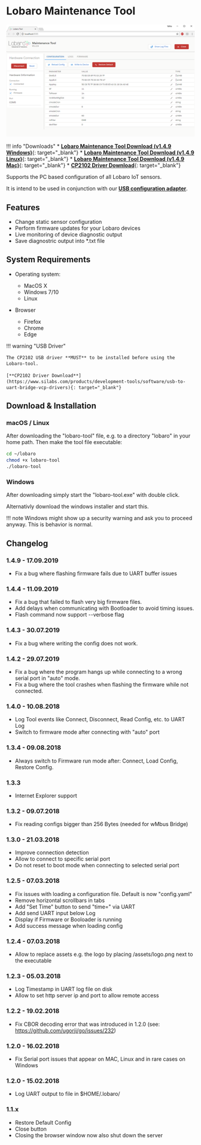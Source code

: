 # Lobaro Maintenance Tool

![Screenshot Lobaro-Tool](./img/Lobaro_Tool_ConfigFeature.png)

!!! info "Downloads"
    * [**Lobaro Maintenance Tool Download (v1.4.9 Windows)**](https://github.com/lobaro/flash-tool-release/releases/download/1.4.9/lobaro-tool.exe){: target="_blank"}
    * [**Lobaro Maintenance Tool Download (v1.4.9 Linux)**](https://github.com/lobaro/flash-tool-release/releases/download/1.4.9/lobaro-tool-linux){: target="_blank"}
    * [**Lobaro Maintenance Tool Download (v1.4.9 Mac)**](https://github.com/lobaro/flash-tool-release/releases/download/1.4.9/lobaro-tool-mac){: target="_blank"}
    * [**CP2102 Driver Download**](https://www.silabs.com/products/development-tools/software/usb-to-uart-bridge-vcp-drivers){: target="_blank"}  

Supports the PC based configuration of all Lobaro IoT sensors. 

It is intend to be used in conjunction with our [**USB configuration adapter**](./usb-config-adapter.md). 

## Features

* Change static sensor configuration
* Perform firmware updates for your Lobaro devices
* Live monitoring of device diagnostic output
* Save diagnostric output into *.txt file

## System Requirements

* Operating system:
    * MacOS X
    * Windows 7/10
    * Linux
    
* Browser
    * Firefox
    * Chrome
    * Edge
       
!!! warning "USB Driver"

    The CP2102 USB driver **MUST** to be installed before using the Lobaro-tool.
    
    [**CP2102 Driver Download**](https://www.silabs.com/products/development-tools/software/usb-to-uart-bridge-vcp-drivers){: target="_blank"}       
    
## Download & Installation

### macOS / Linux 
After downloading the "lobaro-tool" file, e.g. to a directory "lobaro" in your home path. Then make the tool file executable:
```Bash
cd ~/lobaro
chmod +x lobaro-tool
./lobaro-tool
```
### Windows
After downloading simply start the "lobaro-tool.exe" with double click. 

Alternativly download the windows installer and start this.

!!! note
    Windows might show up a security warning and ask you to proceed anyway. This is behavior is normal.


## Changelog

### 1.4.9 - 17.09.2019
- Fix a bug where flashing firmware fails due to UART buffer issues

### 1.4.4 - 11.09.2019
- Fix a bug that failed to flash very big firmware files.
- Add delays when communicating with Bootloader to avoid timing issues.
- Flash command now support --verbose flag

### 1.4.3 - 30.07.2019
- Fix a bug where writing the config does not work.

### 1.4.2 - 29.07.2019
- Fix a bug where the program hangs up while connecting to a wrong serial port in "auto" mode.
- Fix a bug where the tool crashes when flashing the firmware while not connected.

### 1.4.0 - 10.08.2018

- Log Tool events like Connect, Disconnect, Read Config, etc. to UART Log
- Switch to firmware mode after connecting with "auto" port

### 1.3.4 - 09.08.2018
- Always switch to Firmware run mode after: Connect, Load Config, Restore Config.

### 1.3.3
- Internet Explorer support

### 1.3.2 - 09.07.2018
- Fix reading configs bigger than 256 Bytes (needed for wMbus Bridge)

### 1.3.0 - 21.03.2018
- Improve connection detection
- Allow to connect to specific serial port
- Do not reset to boot mode when connecting to selected serial port

### 1.2.5 - 07.03.2018
- Fix issues with loading a configuration file. Default is now "config.yaml"
- Remove horizontal scrollbars in tabs
- Add "Set Time" button to send "time=<now>" via UART
- Add send UART input below Log
- Display if Firmware or Booloader is running
- Add success message when loading config

### 1.2.4 - 07.03.2018

- Allow to replace assets e.g. the logo by placing /assets/logo.png next to the executable

### 1.2.3 - 05.03.2018
- Log Timestamp in UART log file on disk
- Allow to set http server ip and port to allow remote access

### 1.2.2 - 19.02.2018
- Fix CBOR decoding error that was introduced in 1.2.0 (see: https://github.com/ugorji/go/issues/232)

### 1.2.0 - 16.02.2018
- Fix Serial port issues that appear on MAC, Linux and in rare cases on Windows

### 1.2.0 - 15.02.2018
- Log UART output to file in $HOME/.lobaro/

### 1.1.x
- Restore Default Config
- Close button
- Closing the browser window now also shut down the server

